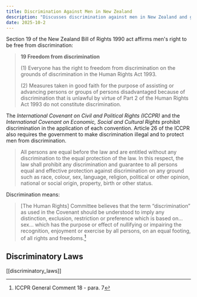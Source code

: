 ```yaml
---
title: Discrimination Against Men in New Zealand
description: "Discusses discrimination against men in New Zealand and gives clear examples."
date: 2025-10-2
---
```


Section 19 of the New Zealand Bill of Rights 1990 act affirms men's right to be free from discrimination:

> **19 Freedom from discrimination**
> 
> (1) Everyone has the right to freedom from discrimination on the grounds of discrimination in the Human Rights Act 1993.
> 
> (2) Measures taken in good faith for the purpose of assisting or advancing persons or groups of persons disadvantaged because of discrimination that is unlawful by virtue of Part 2 of the Human Rights Act 1993 do not constitute discrimination.

The *International Covenant on Civil and Political Rights (ICCPR)* and the *International Covenant on Economic, Social and Cultural Rights* prohibit discrimination in the application of each convention. Article 26 of the ICCPR also requires the government to make discrimination illegal and to protect men from discrimination.
> All persons are equal before the law and are entitled without any discrimination to the equal protection of the law. In this respect, the law shall prohibit any discrimination and guarantee to all persons equal and effective protection against discrimination on any ground such as race, colour, sex, language, religion, political or other opinion, national or social origin, property, birth or other status.

Discrimination means:
> [The Human Rights] Committee believes that the term “discrimination” as used in the
Covenant should be understood to imply any distinction, exclusion, restriction or preference which is based on... sex... which has the purpose or effect of nullifying or impairing the recognition, enjoyment or exercise by all persons, on an equal footing, of all rights and freedoms.[^1]




## Discriminatory Laws
[[discriminatory_laws]]

[^1]: ICCPR General Comment 18 - para. 7
